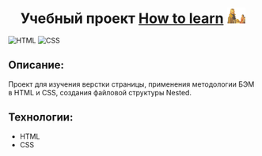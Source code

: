 <h1 align="center">Учебный проект <a href="./index.html" target="_blank">How to learn</a>
<img src="./images/two_again.png" height="32"/></h1>

![HTML](https://img.shields.io/badge/HTML5-E34F26?style=for-the-badge&logo=html5&logoColor=white) ![CSS](https://img.shields.io/badge/CSS3-1572B6?style=for-the-badge&logo=css3&logoColor=white)

## Описание:

Проект для изучения верстки страницы, применения методологии БЭМ в HTML и CSS, создания файловой структуры Nested.

## Технологии:

- HTML
- CSS